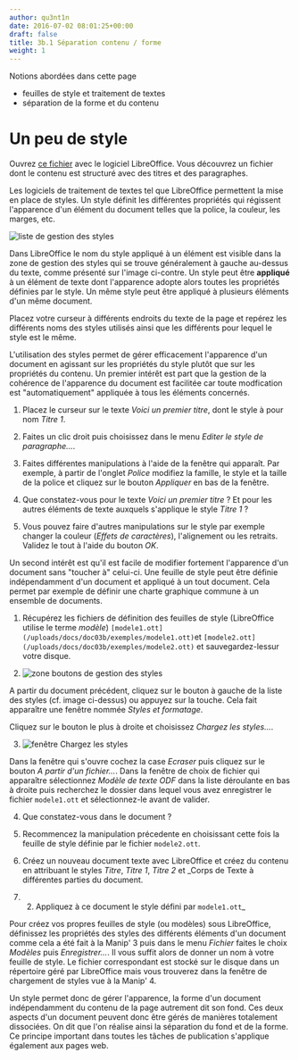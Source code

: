 ```yaml
---
author: qu3nt1n
date: 2016-07-02 08:01:25+00:00
draft: false
title: 3b.1 Séparation contenu / forme
weight: 1
---
```




Notions abordées dans cette page



* feuilles de style et traitement de textes
* séparation de la forme et du contenu










#  Un peu de style






Ouvrez [ce fichier](/uploads/docs/doc03b/exemples/gestionStyles.odt) avec le
logiciel LibreOffice. Vous découvrez un fichier dont le contenu est
structuré avec des titres et des paragraphes.








Les logiciels de traitement de textes tel que LibreOffice permettent
la mise en place de styles. Un style définit les différentes
propriétés qui régissent l'apparence d'un élément du document telles
que la police, la couleur, les marges, etc.







![liste de gestion des
						    styles](/uploads/docs/doc03b/zoneStylList.png)







Dans LibreOffice le nom du style appliqué à un élément est visible
dans la zone de gestion des styles qui se trouve généralement à
gauche au-dessus du texte, comme présenté sur l'image ci-contre. Un
style peut être **appliqué** à un élément de texte dont
l'apparence adopte alors toutes les propriétés définies par le
style. Un même style peut être appliqué à plusieurs éléments d'un
même document.








Placez votre curseur à différents endroits du texte de la page et repérez
les différents noms des styles utilisés ainsi que les différents
pour lequel le style est le même.






L'utilisation des styles permet de gérer efficacement l'apparence
d'un document en agissant sur les propriétés du style plutôt que sur
les propriétés du contenu. Un premier intérêt est part que la gestion
de la cohérence de l'apparence du document est facilitée car toute
modfication est
"automatiquement" appliquée à tous les éléments concernés.









1. Placez le curseur sur le texte _Voici un premier titre_, dont le style à pour nom _Titre 1_.

2. Faites un clic droit puis choisissez dans le menu _Editer le style de paragraphe..._.

3. Faites différentes manipulations à l'aide de la fenêtre qui apparaît. Par exemple, à partir de l'onglet _Police_ modifiez la famille, le style et la taille de la police et cliquez sur le bouton _Appliquer_ en bas de la fenêtre.

4. Que constatez-vous pour le texte _Voici un premier titre_ ? Et pour les autres éléments de texte auxquels s'applique le style _Titre 1_ ?

5. Vous pouvez faire d'autres manipulations sur le style par exemple changer la couleur (_Effets de caractères_), l'alignement ou les retraits. Validez le tout à l'aide du bouton _OK_.







Un second intérêt est qu'il est facile de modifier fortement l'apparence d'un document sans "toucher à" celui-ci. Une feuille de style peut être définie indépendamment d'un document et appliqué à un tout document. Cela permet par exemple de définir une charte graphique
commune à un ensemble de documents.










1. Récupérez les fichiers de définition des feuilles de style (LibreOffice utilise le terme _modèle_) `[modele1.ott](/uploads/docs/doc03b/exemples/modele1.ott)`et `[modele2.ott](/uploads/docs/doc03b/exemples/modele2.ott)` et sauvegardez-lessur votre disque.



2. ![zone boutons de gestion des styles](/uploads/docs/doc03b/boutonsStyles.png)

A partir du document précédent, cliquez sur le bouton à gauche de la liste des styles (cf. image ci-dessus) ou appuyez sur la touche. Cela fait apparaître une fenêtre nommée _Styles et formatage_.

Cliquez sur le bouton  le plus à droite et choisissez _Chargez les styles..._.


3. ![fenêtre Chargez les styles](/uploads/docs/doc03b/chargerLesStyles.png)


Dans la fenêtre qui s'ouvre cochez la case _Ecraser_ puis cliquez
  sur le bouton _A partir d'un fichier..._. Dans la fenêtre de
  choix de fichier qui apparaître sélectionnez _Modèle de texte
  ODF_ dans la liste déroulante en bas à droite puis recherchez le
  dossier dans lequel vous avez enregistrer le
  fichier `modele1.ott` et sélectionnez-le avant de valider.


  4. Que constatez-vous dans le document ?

  5. Recommencez la manipulation précedente en choisissant cette fois
  la feuille de style définie par le fichier `modele2.ott`.












1. Créez un nouveau document texte avec LibreOffice et créez du contenu en attribuant le  styles _Titre_, _Titre 1_, _Titre 2_ et _Corps de Texte à différentes parties du document.
2. 2. Appliquez à ce document le style défini par `modele1.ott`_








Pour créez vos propres feuilles de style (ou modèles) sous
LibreOffice, définissez les propriétés des styles des différents
éléments d'un document comme cela a été fait à la Manip' 3 puis
dans le menu _Fichier_ faites le choix _Modèles_
puis _Enregistrer..._. Il vous suffit alors de donner un nom à
votre feuille de style. Le fichier correspondant est stocké sur le
disque dans un répertoire géré par LibreOffice mais vous trouverez
dans la fenêtre de chargement de styles vue à la Manip' 4.






Un style permet donc de gérer l'apparence, la
forme d'un document indépendamment du
 contenu de la page autrement dit son
fond. Ces deux aspects d'un document
peuvent donc être gérés de manières totalement dissociées.  On dit que
l'on réalise ainsi la séparation du fond et
de la forme. Ce principe important dans toutes les tâches de
publication s'applique également aux pages web.

